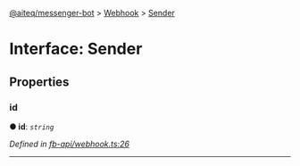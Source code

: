 [@aiteq/messenger-bot](../README.md) > [Webhook](../modules/webhook.md) > [Sender](../interfaces/webhook.sender.md)



# Interface: Sender


## Properties
<a id="id"></a>

###  id

**●  id**:  *`string`* 

*Defined in [fb-api/webhook.ts:26](https://github.com/aiteq/messenger-bot/blob/a540dbb/src/fb-api/webhook.ts#L26)*





___


